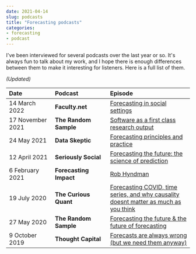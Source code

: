 ```yaml
---
date: 2021-04-14
slug: podcasts
title: "Forecasting podcasts"
categories:
- forecasting
- podcast
---
```


I've been interviewed for several podcasts over the last year or so. It's always fun to talk about my work, and I hope there is enough differences between them to make it interesting for listeners. Here is a full list of them.

*(Updated)*

<table>
<thead>
<tr>
<th style="text-align:left" width = "25%">Date</th>
<th style="text-align:left" width = "30%">Podcast</th>
<th style="text-align:left" width = "45%">Episode</th>
</tr>
</thead>
<tbody>
<tr>
<td style="text-align:left">14 March 2022</td>
<td style="text-align:left"><strong>Faculty.net</strong></td>
<td style="text-align:left"><a href="https://faculti.net/forecasting-in-social-settings/">Forecasting in social settings</a></td>
</tr>
<tr>
<tr>
<td style="text-align:left">17 November 2021</td>
<td style="text-align:left"><strong>The Random Sample</strong></td>
<td style="text-align:left"><a href="https://acems.org.au/podcast/episode-66-software-as-research-output">Software as a first class research output</a></td>
</tr>
<tr>
<td style="text-align:left">24 May 2021</td>
<td style="text-align:left"><strong>Data Skeptic</strong></td>
<td style="text-align:left"><a href="https://podcastaddict.com/episode/123511469">Forecasting principles and practice</a></td>
</tr>
<tr>
<td style="text-align:left">12 April 2021</td>
<td style="text-align:left"><strong>Seriously Social</strong></td>
<td style="text-align:left"><a href="https://www.seriouslysocialpodcast.org.au/e/forecasting/">Forecasting the future: the science of prediction</a></td>
</tr>
<tr>
<td style="text-align:left">6 February 2021</td>
<td style="text-align:left"><strong>Forecasting Impact</strong></td>
<td style="text-align:left"><a href="https://forecastingimpact.buzzsprout.com/1641538/7708129-rob-hyndman">Rob Hyndman</a></td>
</tr>
<tr>
<td style="text-align:left">19 July 2020</td>
<td style="text-align:left"><strong>The Curious Quant</strong></td>
<td style="text-align:left"><a href="https://share.transistor.fm/s/dc2dfd76">Forecasting COVID, time series, and why causality doesnt matter as much as you think‪</a></td>
</tr>
<tr>
<td style="text-align:left">27 May 2020</td>
<td style="text-align:left"><strong>The Random Sample</strong></td>
<td style="text-align:left"><a href="https://acems.org.au/podcast/episode-29-forecasting-the-future">Forecasting the future &amp; the future of forecasting</a></td>
</tr>
<tr>
<td style="text-align:left">9 October 2019</td>
<td style="text-align:left"><strong>Thought Capital</strong></td>
<td style="text-align:left"><a href="https://impact.monash.edu/podcasts/forecasts-are-always-wrong-but-we-need-them-anyway/">Forecasts are always wrong (but we need them anyway)</a></td>
</tr>
</tbody>
</table>
